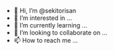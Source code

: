 - 👋 Hi, I’m @sekitorisan
- 👀 I’m interested in ...
- 🌱 I’m currently learning ...
- 💞️ I’m looking to collaborate on ...
- 📫 How to reach me ...

<!---
sekitorisan/sekitorisan is a ✨ special ✨ repository because its `README.md` (this file) appears on your GitHub profile.
You can click the Preview link to take a look at your changes.
--->
